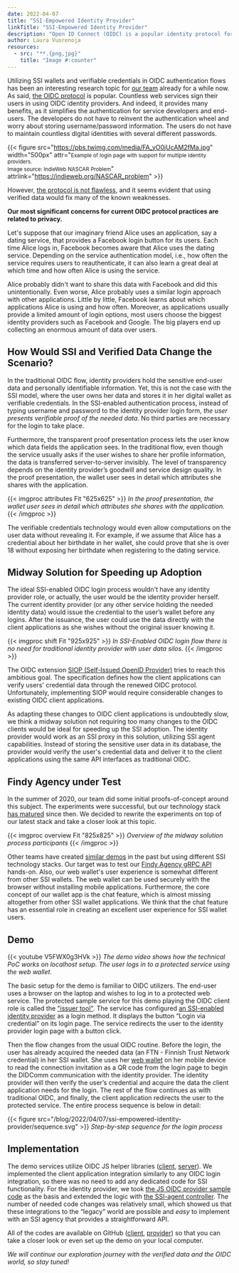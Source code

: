 ```yaml
---
date: 2022-04-07
title: "SSI-Empowered Identity Provider"
linkTitle: "SSI-Empowered Identity Provider"
description: "Open ID Connect (OIDC) is a popular identity protocol for authenticating users and providing identity data for access control. It allows web services to externalize the authentication of end-users by securely signing users in using a third-party identity provider. Findy Agency team has experimented with integrating SSI (self-sovereign identity) agent capabilities to a sample OIDC provider, thus enabling verified data usage in the login flow. The proof-of-concept shows that this approach would allow numerous web applications to switch to SSI-based login with minimal changes."
author: Laura Vuorenoja
resources:
  - src: "**.{png,jpg}"
    title: "Image #:counter"
---
```


Utilizing SSI wallets and verifiable credentials in OIDC authentication flows has been an
interesting research topic for [our team](https://findy-network.github.io) already for a while now.
As said, [the OIDC protocol](https://openid.net/connect/) is popular. Countless web services sign
their users in using OIDC identity providers. And indeed, it provides many benefits, as it
simplifies the authentication for service developers and end-users. The developers do not have
to reinvent the authentication wheel and worry about storing username/password information.
The users do not have to maintain countless digital identities with several different passwords.

{{< figure src="https://pbs.twimg.com/media/FA_yO0jUcAM2fMa.jpg" width="500px"
attr="<small>Example of login page with support for multiple identity providers.<br/> Image source: IndieWeb NASCAR Problem</small>"
attrlink="https://indieweb.org/NASCAR_problem" >}}

However, [the protocol is not flawless](https://medium.com/mattr-global/if-you-build-an-island-youll-need-a-boat-537f48525edc),
and it seems evident that using verified data would fix many of the known weaknesses.

**Our most significant concerns for current OIDC protocol practices are related to privacy.**

Let's suppose that our imaginary friend Alice uses an application, say a dating service,
that provides a Facebook login button for its users. Each time Alice logs in, Facebook becomes
aware that Alice uses the dating service. Depending on the service authentication model, i.e., how
often the service requires users to reauthenticate, it can also
learn a great deal at which time and how often Alice is using the service.

Alice probably didn't want to share this data with Facebook and did this
unintentionally. Even worse, Alice probably uses a similar login approach with other applications.
Little by little, Facebook learns about which applications Alice is using
and how often. Moreover, as applications usually provide a limited amount of login options,
most users choose the biggest identity providers such as Facebook and Google.
The big players end up collecting an enormous amount of data over users.

## How Would SSI and Verified Data Change the Scenario?

In the traditional OIDC flow, identity providers hold the sensitive end-user data and personally
identifiable information. Yet, this is not the case with the SSI model, where the user owns
her data and stores it in her digital wallet as verifiable credentials. In the SSI-enabled
authentication process, instead of typing username and password to the identity provider login
form, *the user presents verifiable proof of the needed data*. No third parties are necessary for
the login to take place.

Furthermore, the transparent proof presentation process lets the user know which data fields
the application sees. In the traditional flow, even though the service usually asks if the user
wishes to share her profile information, the data is transferred server-to-server invisibly.
The level of transparency depends on the identity provider’s goodwill and service design quality.
In the proof presentation, the wallet user sees in detail which attributes she shares with the application.

{{< imgproc attributes Fit "625x625" >}}
<em>In the proof presentation, the wallet user sees in detail which attributes she shares with the application.</em>
{{< /imgproc >}}

The verifiable credentials technology would even allow computations on the user data without
revealing it. For example, if we assume that Alice has a credential about her birthdate
in her wallet, she could prove that she is over 18 without exposing her birthdate when registering
to the dating service.

## Midway Solution for Speeding up Adoption

The ideal SSI-enabled OIDC login process wouldn't have any identity provider role, or actually,
the user would be the identity provider herself. The current identity provider (or any other service
holding the needed identity data) would issue the credential to the user’s wallet before any logins.
After the issuance, the user could use the data directly with the client applications
as she wishes without the original issuer knowing it.

{{< imgproc shift Fit "925x925" >}}
<em>In SSI-Enabled OIDC login flow there is no need for traditional identity provider
with user data silos.</em>
{{< /imgproc >}}

The OIDC extension
[SIOP (Self-Issued OpenID Provider)](https://openid.net/specs/openid-connect-self-issued-v2-1_0.html)
tries to reach this ambitious goal. The specification defines how the client applications can verify
users' credential data through the renewed OIDC protocol. Unfortunately, implementing SIOP would require
considerable changes to existing OIDC client applications.

As adapting these changes to OIDC client applications is undoubtedly slow, we think a midway
solution not requiring too many changes to the OIDC clients would be ideal for speeding up
the SSI adoption. The identity provider would work as an SSI proxy in this solution, utilizing
SSI agent capabilities. Instead of storing the sensitive user data in its database, the provider
would verify the user's credential data and deliver it to the client applications using the same
API interfaces as traditional OIDC.

## Findy Agency under Test

In the summer of 2020, our team did some initial proofs-of-concept around this subject.
The experiments were successful, but our technology stack
[has matured](https://findy-network.github.io/blog/2021/08/11/announcing-findy-agency/) since then.
We decided to rewrite the experiments on top of our latest stack and take a closer look at this topic.

{{< imgproc overview Fit "825x825" >}}
<em>Overview of the midway solution process participants</em>
{{< /imgproc >}}

Other teams have created [similar demos](https://github.com/bcgov/vc-authn-oidc/blob/main/docs/README.md)
in the past but using different SSI technology stacks. Our target was to test our
[Findy Agency gRPC API](https://github.com/findy-network/findy-agent-api) hands-on. Also, our
web wallet's user experience is somewhat different from other SSI wallets. The web wallet
can be used securely with the browser without installing mobile applications. Furthermore,
the core concept of our wallet app is the chat feature, which is almost missing altogether from
other SSI wallet applications. We think that the chat feature has an essential role in creating
an excellent user experience for SSI wallet users.

## Demo

{{< youtube V5FWX0g3HVk >}}
*The demo video shows how the technical PoC works on localhost setup.
The user logs in to a protected service using the web wallet.*

The basic setup for the demo is familiar to OIDC utilizers. The end-user uses a browser
on the laptop and wishes to log in to a protected web service. The protected sample service
for this demo playing the OIDC client role is called
the ["issuer tool"](https://github.com/findy-network/findy-issuer-tool). The service has configured
[an SSI-enabled identity provider](https://github.com/findy-network/findy-oidc-provider)
as a login method. It displays the button “Login via credential” on its login page.
The service redirects the user to the identity provider login page with a button click.

Then the flow changes from the usual OIDC routine. Before the login, the user has already acquired
the needed data (an FTN - Finnish Trust Network credential) in her SSI wallet. She uses her
[web wallet](https://github.com/findy-network/findy-wallet-pwa) on her mobile device to read
the connection invitation as a QR code from the login page
to begin the DIDComm communication with the identity provider. The identity provider will then
verify the user’s credential and acquire the data the client application needs for the login.
The rest of the flow continues as with traditional OIDC, and finally, the client application
redirects the user to the protected service. The entire process sequence is below in detail:

{{< figure src="/blog/2022/04/07/ssi-empowered-identity-provider/sequence.svg" >}}
*Step-by-step sequence for the login process*

## Implementation

The demo services utilize OIDC JS helper libraries
([client](https://github.com/panva/node-openid-client),
[server](https://github.com/panva/node-oidc-provider)). We implemented the client application
integration similarly to any OIDC login integration, so there was no need to add any dedicated code
for SSI functionality. For the identity provider, we took
[the JS OIDC provider sample code](https://github.com/panva/node-oidc-provider/tree/main/example)
as the basis and extended the logic with
[the SSI-agent controller](https://github.com/findy-network/findy-oidc-provider/blob/master/src/agent/index.js).
The number of needed code changes was relatively small, which showed us that these integrations to
the “legacy” world are possible and *easy* to implement with an SSI agency that provides
a straightforward API.

All of the codes are available on GitHub
([client](https://github.com/findy-network/findy-issuer-tool),
[provider](https://github.com/findy-network/findy-oidc-provider))
so that you can take a closer look or even set up the demo on your local computer.

*We will continue our exploration journey with the verified data and the OIDC world, so stay tuned!*
